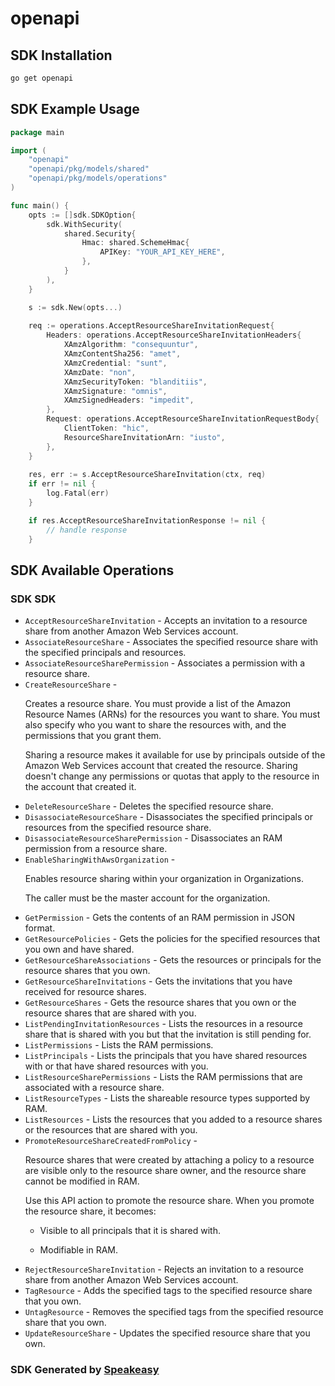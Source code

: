 # openapi

<!-- Start SDK Installation -->
## SDK Installation

```bash
go get openapi
```
<!-- End SDK Installation -->

## SDK Example Usage
<!-- Start SDK Example Usage -->
```go
package main

import (
    "openapi"
    "openapi/pkg/models/shared"
    "openapi/pkg/models/operations"
)

func main() {
    opts := []sdk.SDKOption{
        sdk.WithSecurity(
            shared.Security{
                Hmac: shared.SchemeHmac{
                    APIKey: "YOUR_API_KEY_HERE",
                },
            }
        ),
    }

    s := sdk.New(opts...)
    
    req := operations.AcceptResourceShareInvitationRequest{
        Headers: operations.AcceptResourceShareInvitationHeaders{
            XAmzAlgorithm: "consequuntur",
            XAmzContentSha256: "amet",
            XAmzCredential: "sunt",
            XAmzDate: "non",
            XAmzSecurityToken: "blanditiis",
            XAmzSignature: "omnis",
            XAmzSignedHeaders: "impedit",
        },
        Request: operations.AcceptResourceShareInvitationRequestBody{
            ClientToken: "hic",
            ResourceShareInvitationArn: "iusto",
        },
    }
    
    res, err := s.AcceptResourceShareInvitation(ctx, req)
    if err != nil {
        log.Fatal(err)
    }

    if res.AcceptResourceShareInvitationResponse != nil {
        // handle response
    }
```
<!-- End SDK Example Usage -->

<!-- Start SDK Available Operations -->
## SDK Available Operations

### SDK SDK

* `AcceptResourceShareInvitation` - Accepts an invitation to a resource share from another Amazon Web Services account.
* `AssociateResourceShare` - Associates the specified resource share with the specified principals and resources.
* `AssociateResourceSharePermission` - Associates a permission with a resource share.
* `CreateResourceShare` - <p>Creates a resource share. You must provide a list of the Amazon Resource Names (ARNs) for the resources you want to share. You must also specify who you want to share the resources with, and the permissions that you grant them.</p> <note> <p>Sharing a resource makes it available for use by principals outside of the Amazon Web Services account that created the resource. Sharing doesn't change any permissions or quotas that apply to the resource in the account that created it.</p> </note>
* `DeleteResourceShare` - Deletes the specified resource share.
* `DisassociateResourceShare` - Disassociates the specified principals or resources from the specified resource share.
* `DisassociateResourceSharePermission` - Disassociates an RAM permission from a resource share.
* `EnableSharingWithAwsOrganization` - <p>Enables resource sharing within your organization in Organizations.</p> <p>The caller must be the master account for the organization.</p>
* `GetPermission` - Gets the contents of an RAM permission in JSON format.
* `GetResourcePolicies` - Gets the policies for the specified resources that you own and have shared.
* `GetResourceShareAssociations` - Gets the resources or principals for the resource shares that you own.
* `GetResourceShareInvitations` - Gets the invitations that you have received for resource shares.
* `GetResourceShares` - Gets the resource shares that you own or the resource shares that are shared with you.
* `ListPendingInvitationResources` - Lists the resources in a resource share that is shared with you but that the invitation is still pending for.
* `ListPermissions` - Lists the RAM permissions.
* `ListPrincipals` - Lists the principals that you have shared resources with or that have shared resources with you.
* `ListResourceSharePermissions` - Lists the RAM permissions that are associated with a resource share.
* `ListResourceTypes` - Lists the shareable resource types supported by RAM.
* `ListResources` - Lists the resources that you added to a resource shares or the resources that are shared with you.
* `PromoteResourceShareCreatedFromPolicy` - <p>Resource shares that were created by attaching a policy to a resource are visible only to the resource share owner, and the resource share cannot be modified in RAM.</p> <p>Use this API action to promote the resource share. When you promote the resource share, it becomes:</p> <ul> <li> <p>Visible to all principals that it is shared with.</p> </li> <li> <p>Modifiable in RAM.</p> </li> </ul>
* `RejectResourceShareInvitation` - Rejects an invitation to a resource share from another Amazon Web Services account.
* `TagResource` - Adds the specified tags to the specified resource share that you own.
* `UntagResource` - Removes the specified tags from the specified resource share that you own.
* `UpdateResourceShare` - Updates the specified resource share that you own.

<!-- End SDK Available Operations -->

### SDK Generated by [Speakeasy](https://docs.speakeasyapi.dev/docs/using-speakeasy/client-sdks)
